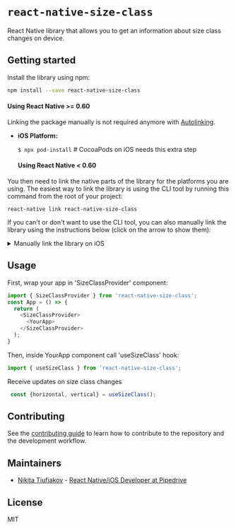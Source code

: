 # `react-native-size-class`

React Native library that allows you to get an information about size class changes on device.

## Getting started

Install the library using npm:
```sh
npm install --save react-native-size-class
```

#### Using React Native >= 0.60
Linking the package manually is not required anymore with [Autolinking](https://github.com/react-native-community/cli/blob/master/docs/autolinking.md).

- **iOS Platform:**

  `$ npx pod-install` # CocoaPods on iOS needs this extra step

  #### Using React Native < 0.60

You then need to link the native parts of the library for the platforms you are using. The easiest way to link the library is using the CLI tool by running this command from the root of your project:

```
react-native link react-native-size-class
```

If you can't or don't want to use the CLI tool, you can also manually link the library using the instructions below (click on the arrow to show them):

<details>
<summary>Manually link the library on iOS</summary>

Either follow the [instructions in the React Native documentation](https://facebook.github.io/react-native/docs/linking-libraries-ios#manual-linking) to manually link the framework or link using [Cocoapods](https://cocoapods.org) by adding this to your `Podfile`:

```ruby
pod 'react-native-size-class', :path => '../node_modules/react-native-size-class'
```

</details>

## Usage
First, wrap your app in 'SizeClassProvider' component:

```js
import { SizeClassProvider } from 'react-native-size-class';
const App = () => {
  return (
    <SizeClassProvider>
      <YourApp>
    </SizeClassProvider>
  );
}
```

Then, inside YourApp component call 'useSizeClass' hook:

```js
import { useSizeClass } from 'react-native-size-class';
```

Receive updates on size class changes
```js
 const {horizontal, vertical} = useSizeClass();
```

## Contributing

See the [contributing guide](CONTRIBUTING.md) to learn how to contribute to the repository and the development workflow.

## Maintainers

* [Nikita Tiufiakov](https://github.com/tyfyakov21) - [React Native/iOS Developer at Pipedrive](https://www.pipedrive.com/)

## License

MIT
